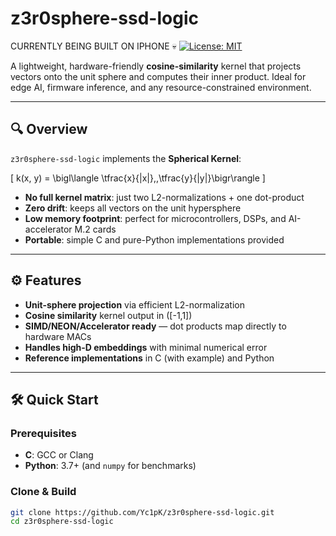 # z3r0sphere-ssd-logic
CURRENTLY BEING BUILT ON IPHONE 💀
[![License: MIT](https://img.shields.io/badge/License-MIT-blue.svg)](LICENSE)

A lightweight, hardware-friendly **cosine-similarity** kernel that projects vectors onto the unit sphere and computes their inner product. Ideal for edge AI, firmware inference, and any resource-constrained environment.

---

## 🔍 Overview

`z3r0sphere-ssd-logic` implements the **Spherical Kernel**:

\[
k(x, y) = \bigl\langle \tfrac{x}{\|x\|},\,\tfrac{y}{\|y\|}\bigr\rangle
\]

- **No full kernel matrix**: just two L2-normalizations + one dot-product  
- **Zero drift**: keeps all vectors on the unit hypersphere  
- **Low memory footprint**: perfect for microcontrollers, DSPs, and AI-accelerator M.2 cards  
- **Portable**: simple C and pure-Python implementations provided  

---

## ⚙️ Features

- **Unit-sphere projection** via efficient L2-normalization  
- **Cosine similarity** kernel output in \([-1,1]\)  
- **SIMD/NEON/Accelerator ready** — dot products map directly to hardware MACs  
- **Handles high-D embeddings** with minimal numerical error  
- **Reference implementations** in C (with example) and Python  

---

## 🛠️ Quick Start

### Prerequisites

- **C**: GCC or Clang  
- **Python**: 3.7+ (and `numpy` for benchmarks)  

### Clone & Build

```bash
git clone https://github.com/Yc1pK/z3r0sphere-ssd-logic.git
cd z3r0sphere-ssd-logic
